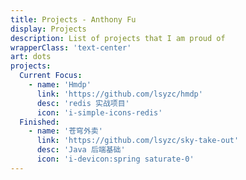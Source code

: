 ```yaml
---
title: Projects - Anthony Fu
display: Projects
description: List of projects that I am proud of
wrapperClass: 'text-center'
art: dots
projects:
  Current Focus:
    - name: 'Hmdp'
      link: 'https://github.com/lsyzc/hmdp'
      desc: 'redis 实战项目'
      icon: 'i-simple-icons-redis'
  Finished:
    - name: '苍穹外卖'
      link: 'https://github.com/lsyzc/sky-take-out'
      desc: 'Java 后端基础'
      icon: 'i-devicon:spring saturate-0'
---
```


<!-- @layout-full-width -->
<ListProjects :projects="frontmatter.projects" />

